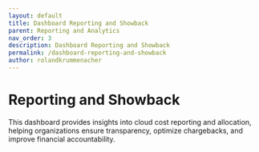 ```yaml
---
layout: default
title: Dashboard Reporting and Showback  
parent: Reporting and Analytics
nav_order: 3
description: Dashboard Reporting and Showback  
permalink: /dashboard-reporting-and-showback  
author: rolandkrummenacher  
---
```


# Reporting and Showback  

This dashboard provides insights into cloud cost reporting and allocation, helping organizations ensure transparency, optimize chargebacks, and improve financial accountability.  

